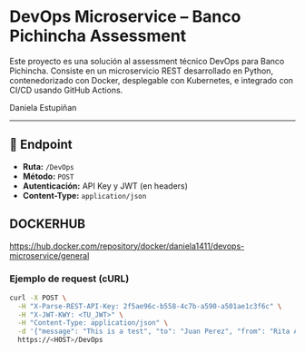# DevOps Microservice – Banco Pichincha Assessment

Este proyecto es una solución al assessment técnico DevOps para Banco Pichincha. Consiste en un microservicio REST desarrollado en Python, contenedorizado con Docker, desplegable con Kubernetes, e integrado con CI/CD usando GitHub Actions.

Daniela Estupiñan

---

## 🚀 Endpoint

- **Ruta:** `/DevOps`
- **Método:** `POST`
- **Autenticación:** API Key y JWT (en headers)
- **Content-Type:** `application/json`

## DOCKERHUB 

https://hub.docker.com/repository/docker/daniela1411/devops-microservice/general

### Ejemplo de request (cURL)

```bash
curl -X POST \
  -H "X-Parse-REST-API-Key: 2f5ae96c-b558-4c7b-a590-a501ae1c3f6c" \
  -H "X-JWT-KWY: <TU_JWT>" \
  -H "Content-Type: application/json" \
  -d '{"message": "This is a test", "to": "Juan Perez", "from": "Rita Asturia", "timeToLifeSec": 45}' \
  https://<HOST>/DevOps





